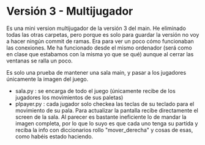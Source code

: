 # Versión 3 - Multijugador

Es una mini version multijugador de la versión 3 del main. He eliminado todas las otras carpetas, pero porque es solo para guardar la versión no voy a hacer 
ningún commit de ramas. Era para ver un poco cómo funcionaban las conexiones. Me ha funcionado desde el mismo ordenador (será como en clase que estabamos con 
la misma yo que se qué) aunque al cerrar las ventanas se ralla un poco.

Es solo una prueba de mantener una sala main, y pasar a los jugadores únicamente la imagen del juego.
- sala.py : se encarga de todo el juego (únicamente recibe de los jugadores los movimientos de sus paletas)
- plpayer.py : cada jugador solo checkea las teclas de su teclado para el movimiento de su pala. Para actualizar la pantalla recibe directamente el screen de la sala.
Al parecer es bastante ineficiente lo de mandar la imagen completa, por lo que lo suyo es que cada uno tenga su partida y reciba la info con 
diccionarios rollo "mover_derecha" y cosas de esas, como habéis estado haciendo.
